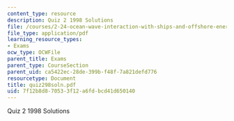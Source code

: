 ```yaml
---
content_type: resource
description: Quiz 2 1998 Solutions
file: /courses/2-24-ocean-wave-interaction-with-ships-and-offshore-energy-systems-13-022-spring-2002/7f12b8d870533f12a6fdbcd41d650140_quiz298soln.pdf
file_type: application/pdf
learning_resource_types:
- Exams
ocw_type: OCWFile
parent_title: Exams
parent_type: CourseSection
parent_uid: ca5422ec-28de-399b-f48f-7a821defd776
resourcetype: Document
title: quiz298soln.pdf
uid: 7f12b8d8-7053-3f12-a6fd-bcd41d650140
---
```

Quiz 2 1998 Solutions


